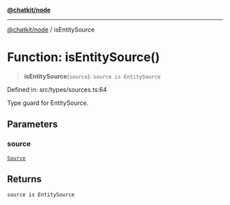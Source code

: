 [**@chatkit/node**](../README.md)

***

[@chatkit/node](../README.md) / isEntitySource

# Function: isEntitySource()

> **isEntitySource**(`source`): `source is EntitySource`

Defined in: src/types/sources.ts:64

Type guard for EntitySource.

## Parameters

### source

[`Source`](../type-aliases/Source.md)

## Returns

`source is EntitySource`
